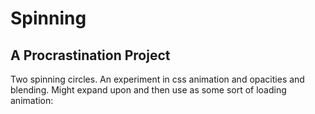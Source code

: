 # Spinning

## A Procrastination Project
Two spinning circles. An experiment in css animation and opacities and blending. Might expand upon and then use as
some sort of loading animation:
